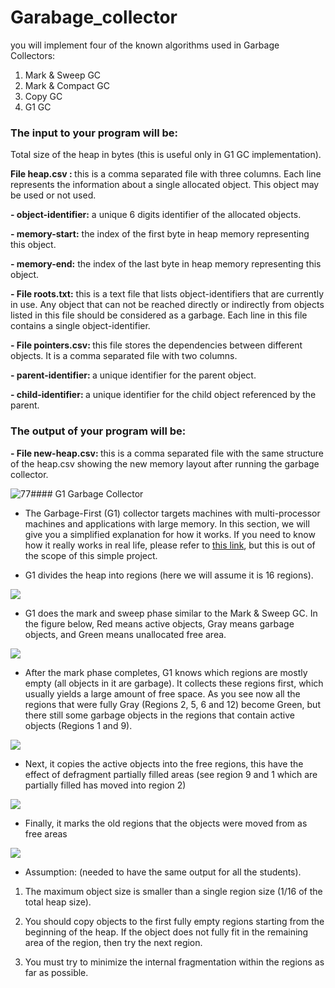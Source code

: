 
# Garabage_collector
you will implement four of the known algorithms used in Garbage Collectors:
1. Mark & Sweep GC
2. Mark & Compact GC
3. Copy GC
4. G1 GC
### The input to your program will be:
Total size of the heap in bytes (this is useful only in G1 GC implementation).

<b> File heap.csv : </b> this is a comma separated file with three columns. Each line represents the information about a single allocated object. This object may be used or not used.

<b> - object-identifier:</b> a unique 6 digits identifier of the allocated objects. 

<b> - memory-start:</b> the index of the first byte in heap memory representing this object.

<b> - memory-end:</b> the index of the last byte in heap memory representing this object.

<b> - File roots.txt:</b> this is a text file that lists object-identifiers that are currently in use. Any object that can not be reached directly or indirectly from objects listed in this file should be considered as a garbage. Each line in this file contains a single object-identifier.

<b> - File pointers.csv: </b> this file stores the dependencies between different objects. It is a comma separated file with two columns.

<b> - parent-identifier: </b> a unique identifier for the parent object.

<b> - child-identifier: </b> a unique identifier for the child object referenced by the parent.

### The output of your program will be:
<b> - File new-heap.csv: </b> this is a comma separated file with the same structure of the heap.csv showing the new memory layout after running the garbage collector.

![77](https://user-images.githubusercontent.com/78346070/165865450-45453558-fcd8-4a34-b206-15401e1b4a02.jpg)#### G1 Garbage Collector

- The Garbage-First (G1) collector targets machines with multi-processor machines and applications with large memory. In this section, we will give you a simplified explanation for how it works. If you need to know how it really works in real life, please refer to [this link](https://www.oracle.com/technetwork/tutorials/tutorials-1876574.html), but this is out of the scope of this simple project.

- G1 divides the heap into regions (here we will assume it is 16 regions).

![](https://lh3.googleusercontent.com/iNeJZxkdc-j5gwkNTMYaXCdp6oW93ItmsRmA-9mbS68V1tnt-_pcTdTwYnnMzor2vtSYpwsKM0lXG_tk9NtN0AboR9GFmGoWMazJ1cKn3Qn76krUu6wCoB8plhjXPwG-JuCewA1_Whs3AcbMXg)

- G1 does the mark and sweep phase similar to the Mark & Sweep GC. In the figure below, Red means active objects, Gray means garbage objects, and Green means unallocated free area.

![](https://lh6.googleusercontent.com/Oy_lcC3W5XBPmjy7M-lJgrIG7ouYFe0wi6PqRh3llaYL-UyYhGHHWOHmABVz7FF9YcOxMpt6nyXhKfxyK6V7CHSSj6ZSKIGE-VmvSDZiXJ2ScKIWom2yA6S22eqTguO13tB88SLuENFx2OizIA)

- After the mark phase completes, G1 knows which regions are mostly empty (all objects in it are garbage). It collects these regions first, which usually yields a large amount of free space. As you see now all the regions that were fully Gray (Regions 2, 5, 6 and 12) become Green, but there still some garbage objects in the regions that contain active objects (Regions 1 and 9).

![](https://lh4.googleusercontent.com/qSoNhEDCdweiU60mG7MxVWtA5DJFaxcHSSnMbxfm3wqpkwsU1DP6_SwvccaMJ2z9WzCmjoDU6_Vtt6nWb61ogEV4u28VQGdVbm0Kh8StwrGGjq0yjiWQP0QbT52_5MkbtY_UyPcjyBbxi_wEDQ)

- Next, it copies the active objects into the free regions, this have the effect of defragment partially filled areas (see region 9 and 1 which are partially filled has moved into region 2)

![](https://lh6.googleusercontent.com/3KDJttysNRI4sbl8SwzXUr2Ujx-ZH0Cjzqan3HkXCLbrZX6F7QdupfygKiRKzH17dS-ugajkRcxS0DkYrNdKoaAGf762a9TRD1k-uslT8aKWaKuoe5IwMO5PhMJt7CckvTMSmBpkAlHJxg2jKw)

- Finally, it marks the old regions that the objects were moved from as free areas

![](https://lh4.googleusercontent.com/hGouopOU41xyiY7wP_29QTdfgox_i3mat3kYlUeoKrCYZkW-q4AfuvCtOFzvsTkPJ7bomlYB94wC98RGu88pea6vP802gJuk-FRvHunYFE5Ft-QGgwcP6r1iOk7N5kDLNHQ-aX6e4zxuvdWCTw)
- Assumption: (needed to have the same output for all the students).

1) The maximum object size is smaller than a single region size (1/16 of the total heap size).

2) You should copy objects to the first fully empty regions starting from the beginning of the heap. If the object does not fully fit in the remaining area of the region, then try the next region.

3) You must try to minimize the internal fragmentation within the regions as far as possible.
